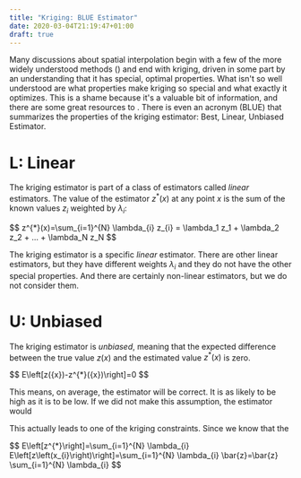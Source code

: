 ```yaml
---
title: "Kriging: BLUE Estimator"
date: 2020-03-04T21:19:47+01:00
draft: true
---
```


Many discussions about spatial interpolation begin with a few of the more widely understood methods () and end with kriging, driven in some part by an understanding that it has special, optimal properties. What isn't so well understood are what properties make kriging so special and what exactly it optimizes. This is a shame because it's a valuable bit of information, and there are some great resources to . There is even an acronym (BLUE) that summarizes the properties of the kriging estimator: Best, Linear, Unbiased Estimator. 

# L: Linear 

The kriging estimator is part of a class of estimators called *linear* estimators. The value of the estimator $z^{*}(x)$ at any point $x$ is the sum of the known values $z_i$ weighted by $\lambda_i$:

<div>
$$
z^{*}(x)=\sum_{i=1}^{N} \lambda_{i} z_{i} = \lambda_1 z_1 + \lambda_2 z_2 + ... + \lambda_N z_N
$$
</div>

The kriging estimator is a specific *linear* estimator. There are other linear estimators, but they have different weights $\lambda_i$ and they do not have the other special properties. And there are certainly non-linear estimators, but we do not consider them.

# U: Unbiased

The kriging estimator is *unbiased*, meaning that the expected difference between the true value $z(x)$ and the estimated value $z^{*}(x)$ is zero. 

<div>
$$
E\left[z({x})-z^{*}({x})\right]=0
$$
</div>

This means, on average, the estimator will be correct. It is as likely to be high as it is to be low. If we did not make this assumption, the estimator would 

This actually leads to one of the kriging constraints. Since we know that the 


<div>
$$
E\left[z^{*}\right]=\sum_{i=1}^{N} \lambda_{i} E\left[z\left(x_{i}\right)\right]=\sum_{i=1}^{N} \lambda_{i} \bar{z}=\bar{z} \sum_{i=1}^{N} \lambda_{i}
$$
</div>

# 

<script type="text/javascript" async
  src="https://cdnjs.cloudflare.com/ajax/libs/mathjax/2.7.1/MathJax.js?config=TeX-AMS-MML_HTMLorMML">
  MathJax.Hub.Config({
  tex2jax: {
    inlineMath: [['$','$'], ['\\(','\\)']],
    displayMath: [['$$','$$']],
    processEscapes: true,
    processEnvironments: true,
    skipTags: ['script', 'noscript', 'style', 'textarea', 'pre'],
    TeX: { equationNumbers: { autoNumber: "AMS" },
         extensions: ["AMSmath.js", "AMSsymbols.js"] }
  }
  });
  MathJax.Hub.Queue(function() {
    // Fix <code> tags after MathJax finishes running. This is a
    // hack to overcome a shortcoming of Markdown. Discussion at
    // https://github.com/mojombo/jekyll/issues/199
    var all = MathJax.Hub.getAllJax(), i;
    for(i = 0; i < all.length; i += 1) {
        all[i].SourceElement().parentNode.className += ' has-jax';
    }
  });

  MathJax.Hub.Config({
  // Autonumbering by mathjax
  TeX: { equationNumbers: { autoNumber: "AMS" } }
  });
</script>